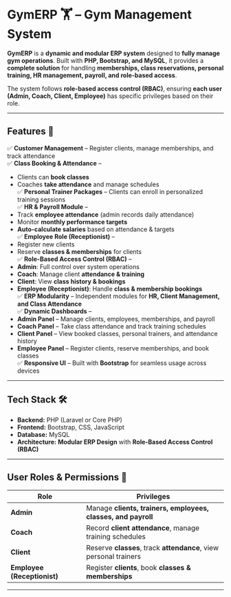 # **GymERP 🏋️ – Gym Management System**  

**GymERP** is a **dynamic and modular ERP system** designed to **fully manage gym operations**. Built with **PHP, Bootstrap, and MySQL**, it provides a **complete solution** for handling **memberships, class reservations, personal training, HR management, payroll, and role-based access**.  

The system follows **role-based access control (RBAC)**, ensuring **each user (Admin, Coach, Client, Employee)** has specific privileges based on their role.  

---

## **Features** 🚀  

✅ **Customer Management** – Register clients, manage memberships, and track attendance  
✅ **Class Booking & Attendance** –  
   - Clients can **book classes**  
   - Coaches **take attendance** and manage schedules  
✅ **Personal Trainer Packages** – Clients can enroll in personalized training sessions  
✅ **HR & Payroll Module** –  
   - Track **employee attendance** (admin records daily attendance)  
   - Monitor **monthly performance targets**  
   - **Auto-calculate salaries** based on attendance & targets  
✅ **Employee Role (Receptionist)** –  
   - Register new clients  
   - Reserve **classes & memberships** for clients  
✅ **Role-Based Access Control (RBAC)** –  
   - **Admin**: Full control over system operations  
   - **Coach**: Manage client **attendance & training**  
   - **Client**: View **class history & bookings**  
   - **Employee (Receptionist)**: Handle **class & membership bookings**  
✅ **ERP Modularity** – Independent modules for **HR, Client Management, and Class Attendance**  
✅ **Dynamic Dashboards** –  
   - **Admin Panel** – Manage clients, employees, memberships, and payroll  
   - **Coach Panel** – Take class attendance and track training schedules  
   - **Client Panel** – View booked classes, personal trainers, and attendance history  
   - **Employee Panel** – Register clients, reserve memberships, and book classes  
✅ **Responsive UI** – Built with **Bootstrap** for seamless usage across devices  

---

## **Tech Stack** 🛠  

- **Backend:** PHP (Laravel or Core PHP)  
- **Frontend:** Bootstrap, CSS, JavaScript  
- **Database:** MySQL  
- **Architecture:** **Modular ERP Design** with **Role-Based Access Control (RBAC)**  

---

## **User Roles & Permissions** 🔑  

| Role   | Privileges |
|--------|----------------------------------------------------------------|
| **Admin**  | Manage **clients, trainers, employees, classes, and payroll** |
| **Coach**  | Record **client attendance**, manage training schedules |
| **Client** | Reserve **classes**, track **attendance**, view personal trainers |
| **Employee (Receptionist)** | Register **clients**, book **classes & memberships** |

---
